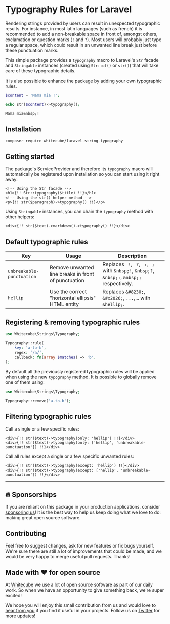 # Typography Rules for Laravel

Rendering strings provided by users can result in unexpected typographic results. For instance, in most latin languages (such as french) it is recommended to add a non-breakable space in front of, amongst others, exclamation or question marks (`!` and `?`). Most users will probably just type a regular space, which could result in an unwanted line break just before these punctuation marks.

This simple package provides a `typography` macro to Laravel's `Str` facade and `Stringable` instances (created using `Str::of()` or `str()`) that will take care of these typographic details.

It is also possible to enhance the package by adding your own typographic rules.

```php
$content = 'Mama mia !';

echo str($content)->typography();
```
```
Mama mia&nbsp;!
```

## Installation

```bash
composer require whitecube/laravel-string-typography
```

## Getting started

The package's ServiceProvider and therefore its `typography` macro will automatically be registered upon installation so you can start using it right away:

```blade
<!-- Using the Str facade -->
<h1>{!! Str::typography($title) !!}</h1>
<!-- Using the str() helper method -->
<p>{!! str($paragraph)->typography() !!}</p>
```

Using `Stringable` instances, you can chain the `typography` method with other helpers:

```blade
<div>{!! str($text)->markdown()->typography() !!}</div>
```

## Default typographic rules

| Key                       | Usage                                               | Description                                                                                   |
| ------------------------- | --------------------------------------------------- | --------------------------------------------------------------------------------------------- |
| `unbreakable-punctuation` | Remove unwanted line breaks in front of punctuation | Replaces ` !`, ` ?`, ` :`, ` ;` with `&nbsp;!`, `&nbsp;?`, `&nbsp;:`, `&nbsp;;` respectively. |
| `hellip`                  | Use the correct "horizontal ellipsis" HTML entity   | Replaces `&#8230;`, `&#x2026;`, `...`, `…` with `&hellip;`.                                   |

## Registering & removing typographic rules

```php
use Whitecube\Strings\Typography;

Typography::rule(
    key: 'a-to-b',
    regex: '/a/',
    callback: fn(array $matches) => 'b',
);
```

By default all the previously registered typographic rules will be applied when using the new `typography` method. It is possible to globally remove one of them using:

```php
use Whitecube\Strings\Typography;

Typography::remove('a-to-b');
```

## Filtering typographic rules

Call a single or a few specific rules:

```blade
<div>{!! str($text)->typography(only: 'hellip') !!}</div>
<div>{!! str($text)->typography(only: ['hellip', 'unbreakable-punctuation']) !!}</div>
```

Call all rules except a single or a few specific unwanted rules:

```blade
<div>{!! str($text)->typography(except: 'hellip') !!}</div>
<div>{!! str($text)->typography(except: ['hellip', 'unbreakable-punctuation']) !!}</div>
```

---

## 🔥 Sponsorships 

If you are reliant on this package in your production applications, consider [sponsoring us](https://github.com/sponsors/whitecube)! It is the best way to help us keep doing what we love to do: making great open source software.

## Contributing

Feel free to suggest changes, ask for new features or fix bugs yourself. We're sure there are still a lot of improvements that could be made, and we would be very happy to merge useful pull requests. Thanks!

## Made with ❤️ for open source

At [Whitecube](https://www.whitecube.be) we use a lot of open source software as part of our daily work.
So when we have an opportunity to give something back, we're super excited!

We hope you will enjoy this small contribution from us and would love to [hear from you](mailto:hello@whitecube.be) if you find it useful in your projects. Follow us on [Twitter](https://twitter.com/whitecube_be) for more updates!